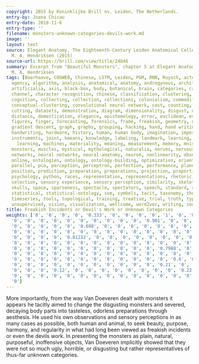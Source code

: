 ```yaml
---
copyright: 2015 by Koninklijke Brill nv, Leiden, The Netherlands.
entry-by: Joana Chicau
entry-date: 2018-11-6
entry-type: ''
filename: monsters-unknown-categories-devils-work.md
image: ''
layout: text
source: Elegant Anatomy, The Eighteenth-Century Leiden Anatomical Collections. Marieke
  M. A. Hendriksen (2015)
source-url: https://brill.com/view/title/24846
summary: Excerpt from "Beautiful Monsters", chapter 5 at Elegant Anatomy, Marieke
  M. A. Hendriksen
tags: [Boerhaave, COGWEB, Chinese, LSTM, Leiden, PGM, RNN, Ruysch, actors, aesthesis,
  agency, algorithm, analysis, anatomical, anatomy, androgynous, architecture, archive,
  artificialia, axis, black-box, body, botanical, brain, categories, categorization,
  channel, character recognition, chinese, classification, clustering, cnn, codes,
  cognition, collecting, collection, collections, colonialism, commodification, concept,
  conceptual-clustering, convolutional neural network, cost, counting, cut, cuts,
  cutting, datasets, demonstration, diagram, dimensionality, disgust, dissection,
  distance, domestication, elegance, epistemology, error, euclidean, evaluation, eye,
  figures, finger, forecasting, forensics, frame, freakish, geometry, gesture, gestures,
  gradient descent, graph, graphs, grouping, hacking, hand, hand writing, hands, hands-on,
  handwriting, hardware, history, human, human body, imagination, imperfect, inscription,
  instruments, joint, kmeans, knowledge, labeling, landmark, learning, location, machine
    learning, machines, materiality, meaning, measurement, memory, mnist, model, models,
  monsters, muscles, mystical, mythological, naturalia, nerves, nervous system, network,
  networks, neural networks, neural-anatomy, neuron, nonlinearity, observation, offline,
  online, ontologies, ontology, ontology-building, optimization, orientation, orthogonality,
  parallel, pca, perception, perceptron, perfection, performance, planes, poetic,
  position, prediction, preparation, preparations, projection, proportion, proportions,
  psychology, python, races, representation, representations, rhetoric, rnn, segments,
  selection, sensory experience, sensory perception, similarity, skeleton, skin, skull,
  skulls, space, sparseness, spectacle, spectators, speech, standard, statistic-ontology,
  statistical, statistical-ontology, svm, symbols, tacit, taxonomy, theatre, time-series,
  timeseries, tools, topological, training, treatise, trial, truth, type, typography,
  unsupervised, vision, visualization, wellcome, word2vec, writing, zodiac]
title: Freakish Incidents or Devil's Work or Unknown Categories
weights: ['0', '0', '0', '0', '0.333', '0', '0', '0', '0', '1', '0', '0', '0', '0',
  '0', '0', '0', '0', '0', '0', '0', '0', '0', '0', '0.901', '0', '0', '0', '0', '0',
  '0', '0', '0', '0', '0', '0.698', '0', '0', '0', '0', '0', '0', '0', '0', '0', '0',
  '0', '0', '0', '0', '0', '0', '0', '0', '0', '0', '0', '0', '0', '0', '0', '0',
  '0', '0', '0', '0', '0.81232', '0', '0', '0', '0', '0', '0', '0', '0', '0', '0',
  '0', '0', '0', '0', '0', '0', '0', '0', '0', '0', '0', '0', '0', '0', '0', '0',
  '0', '0', '0', '0', '0', '0', '0', '0', '0', '0', '0', '0.7988', '0', '0', '0',
  '0', '0', '0', '0', '0', '0', '0', '0', '0', '0', '0', '0', '0', '0', '0', '0',
  '0', '0', '0', '0', '0', '0', '0', '0', '0', '0', '0', '0', '0.6', '0', '0', '0',
  '0', '0', '0', '0', '0', '0', '0', '0', '0', '0', '0', '0.21', '0', '0', '0', '0',
  '0', '0', '0', '0.12', '0', '0', '0', '0', '0', '0', '0', '0', '0.22', '0', '0',
  '0', '0', '0', '0', '0', '0', '0', '0', '0', '0', '0', '0', '0', '0', '0', '0',
  '0']
---
```


More importantly, from the way Van Doeveren dealt with monsters it appears he tacitly aimed to change the disgusting monsters and severed, decaying body parts into tasteless, odorless preparations through aesthesis. He used his own observations and sensory perceptions in as many cases as possible, both human and animal, to seek beauty, purpose, harmony, and regularity in what had long been viewed as freakish incidents or even the devils work. In presenting the monsters as plain, natural, purposeful, inoffensive objects, Van Doeveren implicitly showed that they were not so much ugly, horrible, or disgusting but rather representatives of thus-far unknown categories.